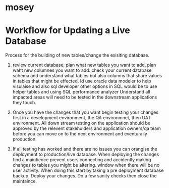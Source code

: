 # mosey
# Workflow for Updating a Live Database
Process for the building of new tables/change the exisiting database.
1. review current database, plan what new tables you want to add, plan waht new columnes you want to add. check your current database schema and understand what tables but also columns that share values in tables that might be effected. Id use oracle data modeler to help visulaise and also sql developer other options in SQL would be to use helper tables and using SQL performance analyzer  Understand all impacted areas will need to be tested in the downstream applications they touch.

2. Once you have the changes that you want begin testing your changes first in a development environment, the QA environmnet, then UAT environment. All down stream testing on the application should be approved by the relevent stakeholders and application owners/qa team before you can move on to the next environment and eventurally production.

3. If all testing has worked and there are no issues you can orangise the deployment to production/live database. When deploying the changes find a maintience prevent users connecting and accidently making changes to tables you might be altering. window when there will be no user activity. When doing this start by taking a pre deployment database backup. Deploy your changes. Do a few sanity checks then close the maintaince.
